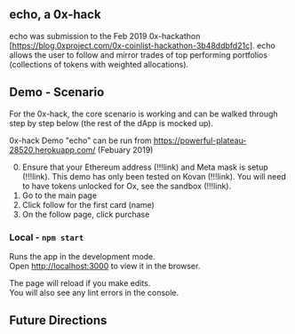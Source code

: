 ## echo, a 0x-hack
echo was submission to the Feb 2019 0x-hackathon [https://blog.0xproject.com/0x-coinlist-hackathon-3b48ddbfd21c]. echo allows the user to follow and mirror trades of top performing portfolios (collections of tokens with weighted allocations).


## Demo - Scenario

For the 0x-hack, the core scenario is working and can be walked through step by step below (the rest of the dApp is mocked up).

0x-hack Demo "echo" can be run from https://powerful-plateau-28520.herokuapp.com/ (Febuary 2019)

0. Ensure that your Ethereum address (!!!link) and Meta mask is setup (!!!link). This demo has only been tested on Kovan (!!!link). You will need to have tokens unlocked for Ox, see the sandbox (!!!link).
1. Go to the main page
2. Click follow for the first card (name)
3. On the follow page, click purchase 


### Local - `npm start`

Runs the app in the development mode.<br>
Open [http://localhost:3000](http://localhost:3000) to view it in the browser.

The page will reload if you make edits.<br>
You will also see any lint errors in the console.


## Future Directions